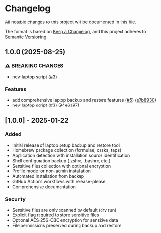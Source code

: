 # Changelog

All notable changes to this project will be documented in this file.

The format is based on [Keep a Changelog](https://keepachangelog.com/en/1.0.0/),
and this project adheres to [Semantic Versioning](https://semver.org/spec/v2.0.0.html).

## 1.0.0 (2025-08-25)


### ⚠ BREAKING CHANGES

* new laptop script ([#3](https://github.com/youngcm2/laptop/issues/3))

### Features

* add comprehensive laptop backup and restore features ([#5](https://github.com/youngcm2/laptop/issues/5)) ([e7b8930](https://github.com/youngcm2/laptop/commit/e7b8930dd7eb421928fb340f5c5097610659f004))
* new laptop script ([#3](https://github.com/youngcm2/laptop/issues/3)) ([94e6a97](https://github.com/youngcm2/laptop/commit/94e6a971da540bc4fdec04185b93cd4c1434cb5e))

## [1.0.0] - 2025-01-22

### Added
- Initial release of laptop setup backup and restore tool
- Homebrew package collection (formulae, casks, taps)
- Application detection with installation source identification
- Shell configuration backup (.zshrc, .bashrc, etc.)
- Sensitive files collection with optional encryption
- Profile mode for non-admin installation
- Automated installation from backup
- GitHub Actions workflows with release-please
- Comprehensive documentation

### Security
- Sensitive files are only scanned by default (dry run)
- Explicit flag required to store sensitive files
- Optional AES-256-CBC encryption for sensitive data
- File permissions preserved during backup and restore
